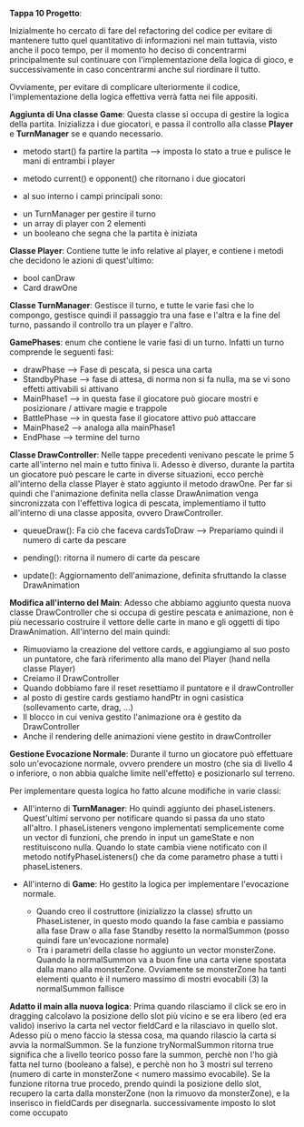 **Tappa 10 Progetto**:

Inizialmente ho cercato di fare del refactoring del codice per evitare di mantenere tutto quel quantitativo di informazioni nel main tuttavia, visto anche il poco tempo, per il momento ho deciso di concentrarmi principalmente sul continuare con l'implementazione della logica di gioco, e successivamente in caso concentrarmi anche sul riordinare il tutto.

Ovviamente, per evitare di complicare ulteriormente il codice, l'implementazione della logica effettiva verrà fatta nei file appositi.

**Aggiunta di Una classe Game**: Questa classe si occupa di gestire la logica della partita. Inizializza i due giocatori, e passa il controllo alla classe **Player** e **TurnManager** se e quando necessario.
- metodo start() fa partire la partita --> imposta lo stato a true e pulisce le mani di entrambi i player 
- metodo current() e opponent() che ritornano i due giocatori

- al suo interno i campi principali sono:
 * un TurnManager per gestire il turno
 * un array di player con 2 elementi 
 * un booleano che segna che la partita è iniziata
 
**Classe Player**: Contiene tutte le info relative al player, e contiene i metodi che decidono le azioni di quest'ultimo:
- bool canDraw
- Card drawOne

**Classe TurnManager**: Gestisce il turno, e tutte le varie fasi che lo compongo, gestisce quindi il passaggio tra una fase e l'altra e la fine del turno, passando il controllo tra un player e l'altro.

**GamePhases**: enum che contiene le varie fasi di un turno. Infatti un turno comprende le seguenti fasi:
- drawPhase --> Fase di pescata, si pesca una carta
- StandbyPhase --> fase di attesa, di norma non si fa nulla, ma se vi sono effetti attivabili si attivano
- MainPhase1 --> in questa fase il giocatore può giocare mostri e posizionare / attivare magie e trappole
- BattlePhase --> in questa fase il giocatore attivo può attaccare 
- MainPhase2 --> analoga alla mainPhase1 
- EndPhase --> termine del turno

**Classe DrawController**: Nelle tappe precedenti venivano pescate le prime 5 carte all'interno nel main e tutto finiva li. Adesso è diverso, durante la partita un giocatore può pescare le carte in diverse situazioni, ecco perchè all'interno della classe Player è stato aggiunto il metodo drawOne.
Per far si quindi che l'animazione definita nella classe DrawAnimation venga sincronizzata con l'effettiva logica di pescata, implementiamo il tutto all'interno di una classe apposita, ovvero DrawController.

- queueDraw(): Fa ciò che faceva cardsToDraw --> Prepariamo quindi il numero di carte da pescare
- pending(): ritorna il numero di carte da pescare

- update(): Aggiornamento dell'animazione, definita sfruttando la classe DrawAnimation 

**Modifica all'interno del Main**:
Adesso che abbiamo aggiunto questa nuova classe DrawController che si occupa di gestire pescata e animazione, non è più necessario costruire il vettore delle carte in mano e gli oggetti di tipo DrawAnimation.
All'interno del main quindi:

- Rimuoviamo la creazione del vettore cards, e aggiungiamo al suo posto un puntatore, che farà riferimento alla mano del Player (hand nella classe Player)
- Creiamo il DrawController
- Quando dobbiamo fare il reset resettiamo il puntatore e il drawController
- al posto di gestire cards gestiamo handPtr in ogni casistica (sollevamento carte, drag, ...)
- Il blocco in cui veniva gestito l'animazione ora è gestito da DrawController
- Anche il rendering delle animazioni viene gestito in drawController

**Gestione Evocazione Normale**:
Durante il turno un giocatore può effettuare solo un'evocazione normale, ovvero prendere un mostro (che sia di livello 4 o inferiore, o non abbia qualche limite nell'effetto) e posizionarlo sul terreno.

Per implementare questa logica ho fatto alcune modifiche in varie classi:
- All'interno di **TurnManager**: Ho quindi aggiunto dei phaseListeners. Quest'ultimi servono per notificare quando si passa da uno stato all'altro. I phaseListeners vengono implementati semplicemente come un vector di funzioni, che prendo in input un gameState e non restituiscono nulla. Quando lo state cambia viene notificato con il metodo notifyPhaseListeners() che da come parametro phase a tutti i phaseListeners.

- All'interno di **Game**: Ho gestito la logica per implementare l'evocazione normale. 
    * Quando creo il costruttore (inizializzo la classe) sfrutto un PhaseListener, in questo modo quando la fase cambia e passiamo alla fase Draw o alla fase Standby resetto la normalSummon (posso quindi fare un'evocazione normale)
    * Tra i parametri della classe ho aggiunto un vector monsterZone. Quando la normalSummon va a buon fine una carta viene spostata dalla mano alla  monsterZone. Ovviamente se monsterZone ha tanti elementi quanto è il numero massimo di mostri evocabili (3) la normalSummon fallisce
    
**Adatto il main alla nuova logica**: Prima quando rilasciamo il click se ero in dragging calcolavo la posizione dello slot più vicino e se era libero (ed era valido) inserivo la carta nel vector fieldCard e la rilasciavo in quello slot.
Adesso più o meno faccio la stessa cosa, ma quando rilascio la carta si avvia la normalSummon. Se la funzione tryNormalSummon ritorna true significa che a livello teorico posso fare la summon, perchè non l'ho già fatta nel turno (booleano a false), e perchè non ho 3 mostri sul terreno (numero di carte in monsterZone < numero massimo evocabile). Se la funzione ritorna true procedo, prendo quindi la posizione dello slot, recupero la carta dalla monsterZone (non la rimuovo da monsterZone), e la inserisco in fieldCards per disegnarla. successivamente imposto lo slot come occupato




